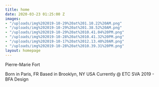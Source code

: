 ```yaml
---
title: home
date: 2020-03-23 01:25:00 Z
images:
- "/uploads/img%202019-10-29%20at%201.10.22%20AM.png"
- "/uploads/img%202019-10-29%20at%201.38.52%20AM.png"
- "/uploads/img%202019-10-29%20at%2010.41.04%20PM.png"
- "/uploads/img%202019-10-28%20at%2010.41.32%20PM.png"
- "/uploads/img%202019-10-17%20at%2012.13.40%20AM.png"
- "/uploads/img%202019-10-28%20at%2010.39.31%20PM.png"
layout: homepage
---
```


Pierre-Marie Fort

Born in Paris, FR
Based in Brooklyn, NY USA
Currently @ ETC
SVA 2019 - BFA Design